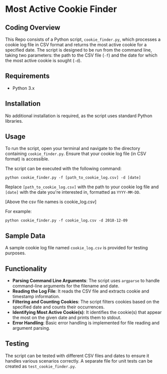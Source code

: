 
# Most Active Cookie Finder

## Coding Overview

This Repo consists of a Python script, `cookie_finder.py`, which processes a cookie log file in CSV format and returns the most active cookie for a specified date. The script is designed to be run from the command line, taking two parameters: the path to the CSV file (`-f`) and the date for which the most active cookie is sought (`-d`).

## Requirements

- Python 3.x

## Installation

No additional installation is required, as the script uses standard Python libraries.

## Usage

To run the script, open your terminal and navigate to the directory containing `cookie_finder.py`. Ensure that your cookie log file (in CSV format) is accessible.

The script can be executed with the following command:

```
python cookie_finder.py -f [path_to_cookie_log.csv] -d [date]
```

Replace `[path_to_cookie_log.csv]` with the path to your cookie log file and `[date]` with the date you're interested in, formatted as `YYYY-MM-DD`.

[Above the csv file names is cookie_log.csv]

For example:

```
python cookie_finder.py -f cookie_log.csv -d 2018-12-09
```

## Sample Data

A sample cookie log file named `cookie_log.csv` is provided for testing purposes.

## Functionality

- **Parsing Command Line Arguments**: The script uses `argparse` to handle command-line arguments for the filename and date.
- **Reading the Log File**: It reads the CSV file and extracts cookie and timestamp information.
- **Filtering and Counting Cookies**: The script filters cookies based on the specified date and counts their occurrences.
- **Identifying Most Active Cookie(s)**: It identifies the cookie(s) that appear the most on the given date and prints them to stdout.
- **Error Handling**: Basic error handling is implemented for file reading and argument parsing.

## Testing

The script can be tested with different CSV files and dates to ensure it handles various scenarios correctly. A separate file for unit tests can be created as `test_cookie_finder.py`.
